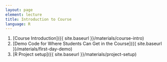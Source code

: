 ```yaml
---
layout: page
element: lecture
title: Introduction to Course
language: R
---
```


1. [Course Introduction]({{ site.baseurl }}/materials/course-intro)
2. [Demo Code for Where Students Can Get in the Course]({{ site.baseurl }}/materials/first-day-demo)
3. [R Project setup]({{ site.baseurl }}/materials/project-setup)
